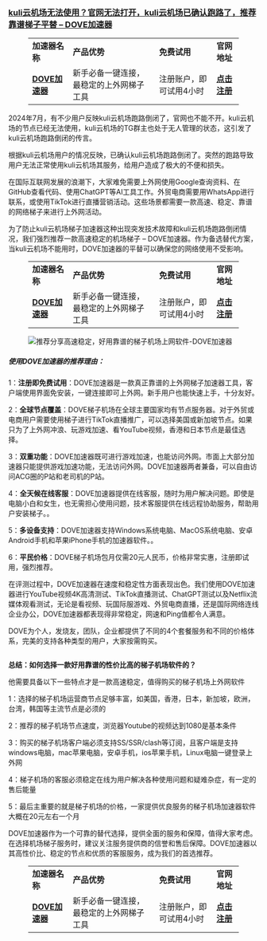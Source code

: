 ### [kuli云机场无法使用？官网无法打开，kuli云机场已确认跑路了，推荐靠谱梯子平替 – DOVE加速器](https://dove8.cc/a.php?alavBTtF8UB)
<!-- wp:table -->
<figure class="wp-block-table"><table><tbody><tr><td><strong>加速器名称</strong></td><td><strong>产品优势</strong></td><td><strong>免费试用</strong></td><td><strong>官网地址</strong></td></tr><tr><td><strong><a href="https://dove8.cc/a.php?alavBTtF8UB" target="_blank" rel="noreferrer noopener">DOVE加速器</a></strong></td><td>新手必备一键连接，最稳定的上外网梯子工具</td><td>注册账户，即可试用4小时</td><td><strong><a href="https://dove8.cc/a.php?alavBTtF8UB" target="_blank" rel="noreferrer noopener">点击注册</a></strong></td></tr></tbody></table></figure>
<!-- /wp:table -->

<!-- wp:paragraph -->
<p>2024年7月，有不少用户反映kuli云机场跑路倒闭了，官网也不能不开。kuli云机场的节点已经无法使用，kuli云机场的TG群主也处于无人管理的状态，这引发了kuli云机场跑路倒闭的传言。</p>
<!-- /wp:paragraph -->

<!-- wp:paragraph -->
<p>根据kuli云机场用户的情况反映，已确认kuli云机场跑路倒闭了。突然的跑路导致用户无法正常使用kuli云机场其服务，给用户造成了极大的不便和损失。</p>
<!-- /wp:paragraph -->

<!-- wp:paragraph -->
<p>在国际互联网发展的浪潮下，大家难免需要上外网使用Google查询资料、在GitHub查看代码、使用ChatGPT等AI工具工作。外贸电商需要用WhatsApp进行联系，或使用TikTok进行直播营销活动。这些场景都需要一款高速、稳定、靠谱的网络梯子来进行上外网活动。</p>
<!-- /wp:paragraph -->

<!-- wp:paragraph -->
<p>为了防止kuli云机场梯子加速器这种出现突发技术故障和kuli云机场跑路倒闭情况，我们强烈推荐一款高速稳定的机场梯子 – DOVE加速器。作为备选替代方案，当kuli云机场不能用时，DOVE加速器的平替可以确保您的网络使用不受影响。</p>
<!-- /wp:paragraph -->

<!-- wp:table -->
<figure class="wp-block-table"><table><tbody><tr><td><strong>加速器名称</strong></td><td><strong>产品优势</strong></td><td><strong>免费试用</strong></td><td><strong>官网地址</strong></td></tr><tr><td><strong><a href="https://dove8.cc/a.php?alavBTtF8UB" target="_blank" rel="noreferrer noopener">DOVE加速器</a></strong></td><td>新手必备一键连接，最稳定的上外网梯子工具</td><td>注册账户，即可试用4小时</td><td><strong><a href="https://dove8.cc/a.php?alavBTtF8UB" target="_blank" rel="noreferrer noopener">点击注册</a></strong></td></tr></tbody></table></figure>
<!-- /wp:table -->

<!-- wp:image -->
<figure class="wp-block-image"><img src="https://www.leavescn.com/Files/images/20240404/4aed85a3336f4c30a3af1defe963e8d5.png" alt="推荐分享高速稳定，好用靠谱的梯子机场上网软件-DOVE加速器"/></figure>
<!-- /wp:image -->

<!-- wp:heading {"level":5} -->
<h5 class="wp-block-heading"><strong>使用DOVE加速器的推荐理由：</strong></h5>
<!-- /wp:heading -->

<!-- wp:paragraph -->
<p>1：<strong>注册即免费试用</strong>：DOVE加速器是一款真正靠谱的上外网梯子加速器工具，客户端使用界面免安装，一键连接即可上外网。新手用户也能快速上手，十分友好。</p>
<!-- /wp:paragraph -->

<!-- wp:paragraph -->
<p>2：<strong>全球节点覆盖</strong>：DOVE梯子机场在全球主要国家均有节点服务器。对于外贸或电商用户需要使用梯子进行TikTok直播推广，可以选择美国或新加坡节点。如果只为了上外网冲浪、玩游戏加速、看YouTube视频，香港和日本节点是最佳选择。</p>
<!-- /wp:paragraph -->

<!-- wp:paragraph -->
<p>3：<strong>双重功能</strong>：DOVE加速器既可进行游戏加速，也能访问外网。市面上大部分加速器只能提供游戏加速功能，无法访问外网。DOVE加速器两者兼备，可以自由访问ACG圈的P站和老司机的P站。</p>
<!-- /wp:paragraph -->

<!-- wp:paragraph -->
<p>4：<strong>全天候在线客服</strong>：DOVE加速器提供在线客服，随时为用户解决问题。即使是电脑小白和女生，也无需担心使用问题，技术客服提供在线远程协助服务，帮助用户安装梯子。。</p>
<!-- /wp:paragraph -->

<!-- wp:paragraph -->
<p>5：<strong>多设备支持</strong>：DOVE加速器支持Windows系统电脑、MacOS系统电脑、安卓Android手机和苹果iPhone手机的加速器软件。。</p>
<!-- /wp:paragraph -->

<!-- wp:paragraph -->
<p>6：<strong>平民价格</strong>：DOVE梯子机场包月仅需20元人民币，价格非常实惠，注册即试用，强烈推荐。</p>
<!-- /wp:paragraph -->

<!-- wp:paragraph -->
<p>在评测过程中，DOVE加速器在速度和稳定性方面表现出色。我们使用DOVE加速器进行YouTube视频4K高清测试、TikTok直播测试、ChatGPT测试以及Netflix流媒体观看测试，无论是看视频、玩国际服游戏、外贸电商直播，还是国际网络连线企业办公，DOVE加速器都表现得非常稳定，网速和Ping值都令人满意。</p>
<!-- /wp:paragraph -->

<!-- wp:paragraph -->
<p>DOVE为个人，发烧友，团队，企业都提供了不同的4个套餐服务和不同的价格体系，完美的支持各种类型的用户，大家按需购买。</p>
<!-- /wp:paragraph -->

<!-- wp:image -->
<figure class="wp-block-image"><img src="https://www.leavescn.com/Files/images/20240313/38976147c1654a4d9756267846a9c8f3.png" alt=""/></figure>
<!-- /wp:image -->

<!-- wp:paragraph -->
<p><strong>总结：如何选择一款好用靠谱的性价比高的梯子机场软件的？</strong></p>
<!-- /wp:paragraph -->

<!-- wp:paragraph -->
<p>他需要具备以下一些特点才是一款高速稳定，值得购买的梯子机场上外网软件</p>
<!-- /wp:paragraph -->

<!-- wp:paragraph -->
<p>1：选择的梯子机场运营商节点足够丰富，如美国，香港，日本，新加坡，欧洲，台湾，韩国等主流节点是必须的</p>
<!-- /wp:paragraph -->

<!-- wp:paragraph -->
<p>2：推荐的梯子机场节点速度，浏览器Youtube的视频达到1080是基本条件</p>
<!-- /wp:paragraph -->

<!-- wp:paragraph -->
<p>3：购买的梯子机场客户端必须支持SS/SSR/clash等订阅，且客户端是支持windows电脑，mac苹果电脑，安卓手机，ios苹果手机，Linux电脑一键登录上外网</p>
<!-- /wp:paragraph -->

<!-- wp:paragraph -->
<p>4：梯子机场的客服必须稳定在线为用户解决各种使用问题和疑难杂症，有一定的售后能量</p>
<!-- /wp:paragraph -->
<!-- wp:paragraph -->
<p>5：最后主重要的就是梯子机场的价格，一家提供优良服务的梯子机场加速器软件大概在20元左右一个月</p>
<!-- /wp:paragraph -->

<!-- wp:paragraph -->
<p>DOVE加速器作为一个可靠的替代选择，提供全面的服务和保障，值得大家考虑。在选择机场梯子服务时，建议关注服务提供商的信誉和售后保障。DOVE加速器以其高性价比、稳定的节点和优质的客服服务，成为我们的首选推荐。</p>
<!-- /wp:paragraph -->

<!-- wp:table -->
<figure class="wp-block-table"><table><tbody><tr><td><strong>加速器名称</strong></td><td><strong>产品优势</strong></td><td><strong>免费试用</strong></td><td><strong>官网地址</strong></td></tr><tr><td><strong><a href="https://dove8.cc/a.php?alavBTtF8UB" target="_blank" rel="noreferrer noopener">DOVE加速器</a></strong></td><td>新手必备一键连接，最稳定的上外网梯子工具</td><td>注册账户，即可试用4小时</td><td><strong><a href="https://dove8.cc/a.php?alavBTtF8UB" target="_blank" rel="noreferrer noopener">点击注册</a></strong></td></tr></tbody></table></figure>
<!-- /wp:table -->
